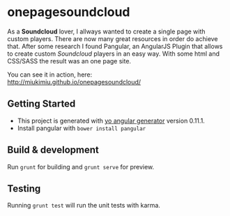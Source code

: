 # onepagesoundcloud

As a **Soundcloud** lover, I allways wanted to create a single page with custom players. 
There are now many great resources in order do achieve that. After some research I found Pangular, an AngularJS Plugin that allows to create custom *Soundcloud* players in an easy way.
With some html and CSS/SASS the result was an one page site.

You can see it in action, here:
http://miukimiu.github.io/onepagesoundcloud/

## Getting Started
* This project is generated with [yo angular generator](https://github.com/yeoman/generator-angular)
version 0.11.1.
* Install pangular with `bower install pangular`

## Build & development

Run `grunt` for building and `grunt serve` for preview.

## Testing

Running `grunt test` will run the unit tests with karma.
